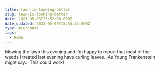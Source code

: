```yaml
---
title: lawn-is-looking-better
slug: lawn-is-looking-better
date: 2023-05-08T23:52:00.000Z
date_updated: 2023-05-09T15:54:33.000Z
type: micropost
tags:
  - Home
---
```


Mowing the lawn this evening and I'm happy to report that most of the weeds I treated last evening have curling leaves.  As Young Frankenstein might say... This could work!
